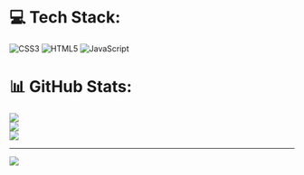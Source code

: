 
# 💻 Tech Stack:
![CSS3](https://img.shields.io/badge/css3-%231572B6.svg?style=for-the-badge&logo=css3&logoColor=white) ![HTML5](https://img.shields.io/badge/html5-%23E34F26.svg?style=for-the-badge&logo=html5&logoColor=white) ![JavaScript](https://img.shields.io/badge/javascript-%23323330.svg?style=for-the-badge&logo=javascript&logoColor=%23F7DF1E)
# 📊 GitHub Stats:
![](https://github-readme-stats.vercel.app/api?username=tallhakrc&theme=buefy&hide_border=false&include_all_commits=false&count_private=false)<br/>
![](https://github-readme-streak-stats.herokuapp.com/?user=tallhakrc&theme=buefy&hide_border=false)<br/>
![](https://github-readme-stats.vercel.app/api/top-langs/?username=tallhakrc&theme=buefy&hide_border=false&include_all_commits=false&count_private=false&layout=compact)

---
[![](https://visitcount.itsvg.in/api?id=tallhakrc&icon=0&color=0)](https://visitcount.itsvg.in)

<!-- Proudly created with GPRM ( https://gprm.itsvg.in ) -->
